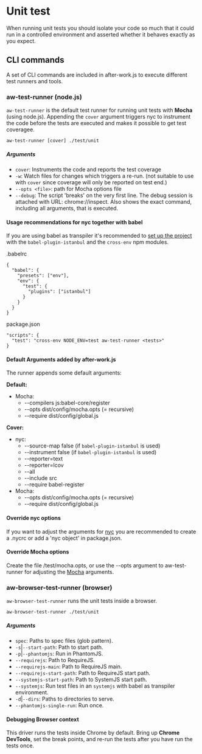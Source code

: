 # Unit test
When running unit tests you should isolate your code so much that it could run in a controlled environment and asserted whether it behaves exactly as you expect.

## CLI commands
A set of CLI commands are included in after-work.js to execute different test runners and tools.

### aw-test-runner (node.js)
`aw-test-runner` is the default test runner for running unit tests with **Mocha** (using node.js). Appending the `cover` argument triggers nyc to instrument the code before the tests are executed and makes it possible to get test coveragee.
```
aw-test-runner [cover] ./test/unit
```

##### Arguments
  * `cover`: Instruments the code and reports the test coverage
  * `-w`: Watch files for changes which triggers a re-run. (not suitable to use with `cover` since coverage will only be reported on test end.)
  * `--opts <file>`: path for Mocha options file
  * `--debug`: The script 'breaks' on the very first line. The debug session is attached with URL: chrome://inspect. Also shows the exact command, including all arguments, that is executed.

#### Usage recommendations for nyc together with babel
If you are using babel as transpiler it's recommended to [set up the project](https://github.com/istanbuljs/nyc#use-with-babel-plugin-istanbul-for-babel-support) with the `babel-plugin-istanbul` and the `cross-env` npm modules.

.babelrc
```
{
  "babel": {
    "presets": ["env"],
    "env": {
      "test": {
        "plugins": ["istanbul"]
      }
    }
  }
}
```

package.json
```
"scripts": {
  "test": "cross-env NODE_ENV=test aw-test-runner <tests>"
}
```

#### Default Arguments added by after-work.js
The runner appends some default arguments:

**Default:**
  * Mocha:
    * --compilers js:babel-core/register
    * --opts dist/config/mocha.opts  (= recursive)
    * --require dist/config/global.js

**Cover:**
  * nyc:
    * --source-map false (if `babel-plugin-istanbul` is used)
    * --instrument false (if `babel-plugin-istanbul` is used)
    * --reporter=text
    * --reporter=lcov
    * --all
    * --include src
    * --require babel-register
  * Mocha:
    * --opts dist/config/mocha.opts (= recursive)
    * --require dist/config/global.js

#### Override nyc options
If you want to adjust the arguments for [nyc](https://github.com/istanbuljs/nyc#configuring-nyc) you are recommended to create a .nycrc or add a 'nyc object' in package.json.


#### Override Mocha options
Create the file /test/mocha.opts, or use the --opts argument to aw-test-runner for adjusting the [Mocha](https://mochajs.org/#mochaopts) arguments.

### aw-browser-test-runner (browser)
`aw-browser-test-runner` runs the unit tests inside a browser.
```
aw-browser-test-runner ./test/unit
```

##### Arguments
  * `spec`: Paths to spec files (glob pattern).
  * `-s`|`--start-path`: Path to start path.
  * `-p`|`--phantomjs`: Run in PhantomJS.
  * `--requirejs`: Path to RequireJS.
  * `--requirejs-main`: Path to RequireJS main.
  * `--requirejs-start-path`: Path to RequireJS start path.
  * `--systemjs-start-path`: Path to SystemJS start path.
  * `--systemjs`: Run test files in an `systemjs` with babel as transpiler environment.
  * `-d`|`--dirs`: Paths to directories to serve.
  * `--phantomjs-single-run`: Run once.

#### Debugging Browser context
This driver runs the tests inside Chrome by default. Bring up **Chrome DevTools**, set the break points, and re-run the tests after you have run the tests once.
